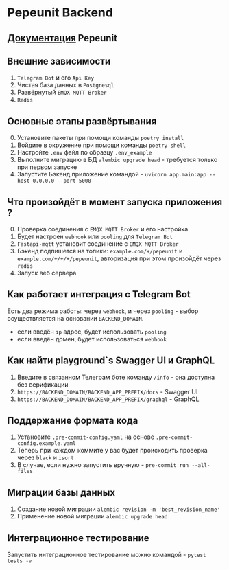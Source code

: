 # Pepeunit Backend

## [Документация](https://git.pepemoss.com/pepe/pepeunit/pepeunit.git) Pepeunit

## Внешние зависимости
1. `Telegram Bot` и его `Api Key`
2. Чистая база данных в `Postgresql`
3. Развёрнутый `EMQX MQTT Broker`
4. `Redis`

## Основные этапы развёртывания
0. Установите пакеты при помощи команды `poetry install`
1. Войдите в окружение при помощи команды `poetry shell`
1. Настройте `.env` файл по образцу `.env_example`
1. Выполните миграцию в БД `alembic upgrade head` - требуется только при первом запуске
1. Запустите Бэкенд приложение командой - `uvicorn app.main:app --host 0.0.0.0 --port 5000`

## Что произойдёт в момент запуска приложения ?
0. Проверка cоединения с `EMQX MQTT Broker` и его настройка
1. Будет настроен `webhook` или `pooling` для `Telegram Bot`
1. `Fastapi-mqtt` установит соединение с `EMQX MQTT Broker`
1. Бэкенд подпишется на топики: `example.com/+/pepeunit` и `example.com/+/+/+/pepeunit`, авторизация при этом произойдёт через `redis`
1. Запуск веб сервера

## Как работает интеграция с Telegram Bot
Есть два режима работы: через `webhook`, и через `pooling` - выбор осуществляется на основании `BACKEND_DOMAIN`.
- если введён `ip` адрес, будет использовать `pooling`
- если введён домен, будет использоваться `webhook`

## Как найти playground`s Swagger UI и GraphQL
1. Введите в связанном Телеграм боте команду `/info` - она доступна без верификации
2. `https://BACKEND_DOMAIN/BACKEND_APP_PREFIX/docs` - Swagger UI
3. `https://BACKEND_DOMAIN/BACKEND_APP_PREFIX/graphql` - GraphQL

## Поддержание формата кода
1. Установите `.pre-commit-config.yaml` на основе `.pre-commit-config.example.yaml`
2. Теперь при каждом коммите у вас будет происходить проверка через `black` и `isort`
3. В случае, если нужно запустить вручную - `pre-commit run --all-files`

## Миграции базы данных
1. Создание новой миграции `alembic revision -m 'best_revision_name'`
1. Применение новой миграции `alembic upgrade head`

## Интеграционное тестирование
Запустить интеграционное тестирование можно командой - `pytest tests -v`
